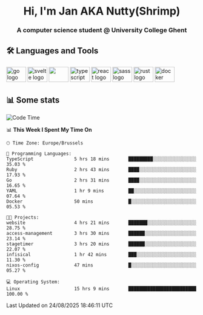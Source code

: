 <h1 align="center">Hi, I'm Jan AKA Nutty(Shrimp)</h1>
<h3 align="center">A computer science student @ University College Ghent</h3>

<h2 align="left">🛠️ Languages and Tools</h2>

###

<div align="left">
  <img src="https://cdn.jsdelivr.net/gh/devicons/devicon/icons/go/go-original.svg" height="40" width="52" alt="go logo"  />
  <img src="https://cdn.jsdelivr.net/gh/devicons/devicon@latest/icons/svelte/svelte-original.svg"  height="40" width="52" alt="svelte logo" />
  <img src="https://cdn.jsdelivr.net/gh/devicons/devicon@latest/icons/tailwindcss/tailwindcss-original.svg" height="40" width="52" />
  <img src="https://cdn.jsdelivr.net/gh/devicons/devicon/icons/typescript/typescript-original.svg" height="40" width="52" alt="typescript logo"  />
  <img src="https://cdn.jsdelivr.net/gh/devicons/devicon/icons/react/react-original.svg" height="40" width="52" alt="react logo"  />
  <img src="https://cdn.jsdelivr.net/gh/devicons/devicon/icons/sass/sass-original.svg" height="40" width="52" alt="sass logo"  />
  <img src="https://cdn.jsdelivr.net/gh/devicons/devicon@latest/icons/rust/rust-original.svg" height="40" width="52" alt="rust logo" />
  <img src="https://cdn.jsdelivr.net/gh/devicons/devicon/icons/docker/docker-original.svg" height="40" width="52" alt="docker logo"  />
</div>

<h2>📊 Some stats</h2>

<!--START_SECTION:waka-->
![Code Time](http://img.shields.io/badge/Code%20Time-6%2C264%20hrs%2012%20mins-blue)

📊 **This Week I Spent My Time On** 

```text
🕑︎ Time Zone: Europe/Brussels

💬 Programming Languages: 
TypeScript               5 hrs 18 mins       █████████░░░░░░░░░░░░░░░░   35.03 % 
Ruby                     2 hrs 43 mins       ████░░░░░░░░░░░░░░░░░░░░░   17.93 % 
Go                       2 hrs 31 mins       ████░░░░░░░░░░░░░░░░░░░░░   16.65 % 
YAML                     1 hr 9 mins         ██░░░░░░░░░░░░░░░░░░░░░░░   07.64 % 
Docker                   50 mins             █░░░░░░░░░░░░░░░░░░░░░░░░   05.53 % 

🐱‍💻 Projects: 
website                  4 hrs 21 mins       ███████░░░░░░░░░░░░░░░░░░   28.75 % 
access-management        3 hrs 30 mins       ██████░░░░░░░░░░░░░░░░░░░   23.14 % 
stagetimer               3 hrs 20 mins       ██████░░░░░░░░░░░░░░░░░░░   22.07 % 
infisical                1 hr 42 mins        ███░░░░░░░░░░░░░░░░░░░░░░   11.30 % 
nixos-config             47 mins             █░░░░░░░░░░░░░░░░░░░░░░░░   05.27 % 

💻 Operating System: 
Linux                    15 hrs 9 mins       █████████████████████████   100.00 % 
```


 Last Updated on 24/08/2025 18:46:11 UTC
<!--END_SECTION:waka-->
